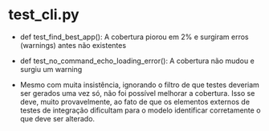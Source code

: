 # test_cli.py

- def test_find_best_app():
    A cobertura piorou em 2% e surgiram erros (warnings) antes não existentes 

- def test_no_command_echo_loading_error():
    A cobertura não mudou e surgiu um warning

- Mesmo com muita insistência, ignorando o filtro de que testes deveriam ser gerados uma vez só, 
  não foi possível melhorar a cobertura. Isso se deve, muito provavelmente, ao fato de que os elementos 
  externos de testes de integração dificultam para o modelo identificar corretamente o que deve ser alterado. 